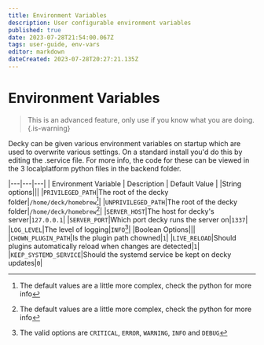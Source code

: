 ```yaml
---
title: Environment Variables
description: User configurable environment variables
published: true
date: 2023-07-28T21:54:00.067Z
tags: user-guide, env-vars
editor: markdown
dateCreated: 2023-07-28T20:27:21.135Z
---
```


# Environment Variables
> This is an advanced feature, only use if you know what you are doing.
{.is-warning}

Decky can be given various environment variables on startup which are used to overwrite various settings. On a standard install you'd do this by editing the .service file. For more info, the code for these can be viewed in the 3 localplatform python files in the backend folder.

|---|---|---|
| Environment Variable | Description | Default Value |
|String options|||
|`PRIVILEGED_PATH`|The root of the decky folder|`/home/deck/homebrew`[^1]|
|`UNPRIVILEGED_PATH`|The root of the decky folder|`/home/deck/homebrew`[^1]|
|`SERVER_HOST`|The host for decky's server|`127.0.0.1`|
|`SERVER_PORT`|Which port decky runs the server on|`1337`|
|`LOG_LEVEL`|The level of logging|`INFO`[^2]|
|Boolean Options|||
|`CHOWN_PLUGIN_PATH`|Is the plugin path chowned|`1`|
|`LIVE_RELOAD`|Should plugins automatically reload when changes are detected|`1`|
|`KEEP_SYSTEMD_SERVICE`|Should the systemd service be kept on decky updates|`0`|
[^1]: The default values are a little more complex, check the python for more info
[^2]: The valid options are `CRITICAL`, `ERROR`, `WARNING`, `INFO` and `DEBUG`